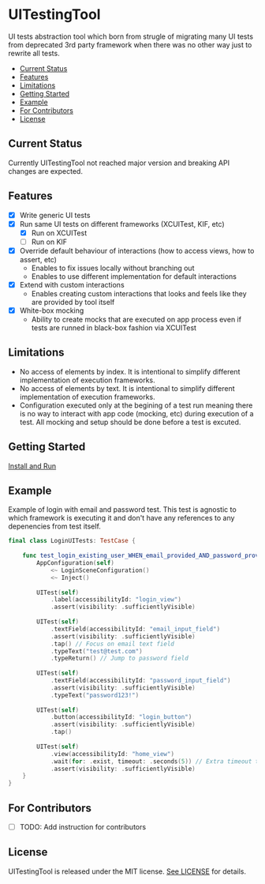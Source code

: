 
# UITestingTool

UI tests abstraction tool which born from strugle of migrating many UI tests from deprecated 3rd party framework when there was no other way just to rewrite all tests.

- [Current Status](#current-status)
- [Features](#features)
- [Limitations](#limitations)
- [Getting Started](#getting-started)
- [Example](#example)
- [For Contributors](#for-contributors)
- [License](#license)

## Current Status

Currently UITestingTool not reached major version and breaking API changes are expected.

## Features

- [x] Write generic UI tests
- [x] Run same UI tests on different frameworks (XCUITest, KIF, etc)
    - [x] Run on XCUITest
    - [ ] Run on KIF
- [x] Override default behaviour of interactions (how to access views, how to assert, etc)
    - Enables to fix issues locally without branching out
    - Enables to use different implementation for default interactions 
- [x] Extend with custom interactions
    - Enables creating custom interactions that looks and feels like they are provided by tool itself
- [x] White-box mocking
    - Ability to create mocks that are executed on app process even if tests are runned in black-box fashion via XCUITest

## Limitations

- No access of elements by index. It is intentional to simplify different implementation of execution frameworks.
- No access of elements by text. It is intentional to simplify different implementation of execution frameworks.
- Configuration executed only at the begining of a test run meaning there is no way to interact with app code (mocking, etc) during execution of a test. All mocking and setup should be done before a test is excuted.

## Getting Started

[Install and Run](https://github.com/MobilePayDev/UITestingTool/tree/main/docs/install-and-run.md)

## Example

Example of login with email and password test. 
This test is agnostic to which framework is executing it and don't have any references to any depenencies from test itself.

```swift
final class LoginUITests: TestCase {
    
    func test_login_existing_user_WHEN_email_provided_AND_password_provided_THEN_login_success_AND_home_screen_visible() {
        AppConfiguration(self)
            <~ LoginSceneConfiguration()
            <~ Inject()
        
        UITest(self)
            .label(accessibilityId: "login_view")
            .assert(visibility: .sufficientlyVisible)
            
        UITest(self)
            .textField(accessibilityId: "email_input_field")
            .assert(visibility: .sufficientlyVisible)
            .tap() // Focus on email text field
            .typeText("test@test.com")
            .typeReturn() // Jump to password field
            
        UITest(self)
            .textField(accessibilityId: "password_input_field")
            .assert(visibility: .sufficientlyVisible)
            .typeText("password123!")
            
        UITest(self)
            .button(accessibilityId: "login_button")
            .assert(visibility: .sufficientlyVisible)
            .tap()
            
        UITest(self)
            .view(accessibilityId: "home_view")
            .wait(for: .exist, timeout: .seconds(5)) // Extra timeout to accomodate for request time and animations
            .assert(visibility: .sufficientlyVisible)
    }
}
```

## For Contributors

- [ ] TODO: Add instruction for contributors

## License

UITestingTool is released under the MIT license. [See LICENSE](https://github.com/MobilePayDev/UITestingTool/tree/main/LICENSE) for details.
